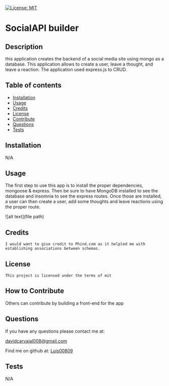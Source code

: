 [![License: MIT](https://img.shields.io/badge/License-MIT-yellow.svg)](https://opensource.org/licenses/MIT)
   # SocialAPI builder

   ## Description
   
   this application creates the backend of a social media site using mongo as a database. This application allows to create a user, leave a thought, and leave a reaction. The application used express.js to CRUD. 
   
   ## Table of contents
   
   - [Installation](#installation)
   - [Usage](#usage)
   - [Credits](#credits)
   - [License](#license)
   - [Contribute](#how-to-contribute)
   - [Questions](#questions)
   - [Tests](#tests)
   
   
   ## Installation
   N/A
   
   ## Usage
   
  The first step to use this app is to install the proper dependencies, mongoose & express. Then be sure to have MongoDB installed to see the database and insomnia to see the express routes. Once those are installed, a user can then create a user, add some thoughts and leave reactions using the proper route.
   
  
   
![alt text](file path)
   
   ## Credits
   
    I would want to give credit to Phind.com as it helpled me with establishing associations between schemas.

   ## License 
   
    This project is licensed under the terms of mit

   
   ## How to Contribute
   Others can contribute by building a front-end for the app
   
   
   ## Questions
    
If you have any questions please contact me at: 
   
davidcarvajal008@gmail.com
   
Find me on github at: [Luis00809](https://github.com/Luis00809)
   
   

   ## Tests
   
   N/A